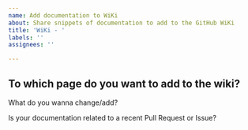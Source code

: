 ```yaml
---
name: Add documentation to WiKi
about: Share snippets of documentation to add to the GitHub WiKi
title: 'WiKi - '
labels: ''
assignees: ''

---
```


To which page do you want to add to the wiki?
- 

What do you wanna change/add?


Is your documentation related to a recent Pull Request or Issue?
